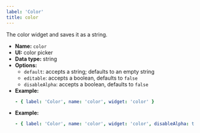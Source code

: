```yaml
---
label: 'Color'
title: color
---
```


The color widget and saves it as a string.

- **Name:** `color`
- **UI:** color picker
- **Data type:** string
- **Options:**
  - `default`: accepts a string; defaults to an empty string
  - `editable`: accepts a boolean, defaults to `false`
  - `disableAlpha`: accepts a boolean, defaults to `false`
- **Example:**
  ```yaml
  - { label: 'Color', name: 'color', widget: 'color' }
  ```
- **Example:**
  ```yaml
  - { label: 'Color', name: 'color', widget: 'color', disableAlpha: true, editable: true }
  ```
